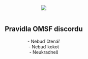 <div align="center"><a href="https://media.discordapp.net/attachments/751468211341492285/776193613012402216/biznis_bracho.png?width=1440&height=601"><img src="https://cdn.discordapp.com/emojis/759776440450416671.png?v=1"></a></div><br>
<h2 align="center">Pravidla OMSF discordu</h2>
<div align="center">
- Nebuď čtenář <br>
- Nebuď kokot <br>
- Neukradneš <br>
  <br>
  <br>
  <img src="https://github-readme-stats.vercel.app/api/pin/?username=HenyPotter&repo=Ctenar-BOT&theme=great-gatsby><br>
  https://discord.gg/wuhNjKQGRv
  
  </div>

    
